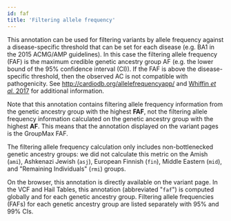 ```yaml
---
id: faf
title: 'Filtering allele frequency'
---
```


This annotation can be used for filtering variants by allele frequency against a disease-specific threshold that can be set for each disease (e.g. BA1 in the 2015 ACMG/AMP guidelines). In this case the filtering allele frequency (FAF) is the maximum credible genetic ancestry group AF (e.g. the lower bound of the 95% confidence interval (CI)). If the FAF is above the disease-specific threshold, then the observed AC is not compatible with pathogenicity. See http://cardiodb.org/allelefrequencyapp/ and [Whiffin _et al._ 2017](https://www.nature.com/articles/gim201726) for additional information.

Note that this annotation contains filtering allele frequency information from the genetic ancestry group with the highest **FAF**, not the filtering allele frequency information calculated on the genetic ancestry group with the highest **AF**. This means that the annotation displayed on the variant pages is the GroupMax FAF.

The filtering allele frequency calculation only includes non-bottlenecked genetic ancestry groups: we did not calculate this metric on the Amish (`ami`), Ashkenazi Jewish (`asj`), European Finnish (`fin`), Middle Eastern (`mid`), and "Remaining Individuals" (`rmi`) groups.

On the browser, this annotation is directly available on the variant page. In the VCF and Hail Tables, this annotation (abbreviated "`faf`") is computed globally and for each genetic ancestry group. Filtering allele frequencies (FAFs) for each genetic ancestry group are listed separately with 95% and 99% CIs.